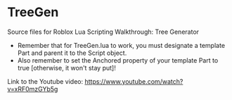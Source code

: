# TreeGen
Source files for Roblox Lua Scripting Walkthrough: Tree Generator

- Remember that for TreeGen.lua to work, you must designate a template Part and parent it to the Script object.
- Also remember to set the Anchored property of your template Part to true [otherwise, it won't stay put]!

Link to the Youtube video: https://www.youtube.com/watch?v=xRF0mzGYb5g
